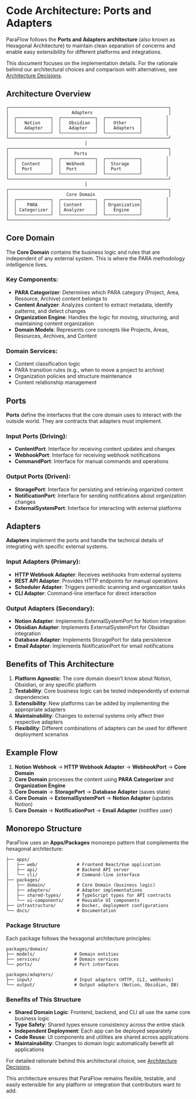 # Code Architecture: Ports and Adapters

ParaFlow follows the **Ports and Adapters architecture** (also known as Hexagonal Architecture) to maintain clean separation of concerns and enable easy extensibility for different platforms and integrations.

This document focuses on the implementation details. For the rationale behind our architectural choices and comparison with alternatives, see [Architecture Decisions](./architecture_decisions.md).

## Architecture Overview

```
┌─────────────────────────────────────────────────────────────┐
│                        Adapters                             │
│  ┌─────────────┐  ┌─────────────┐  ┌─────────────┐         │
│  │   Notion    │  │   Obsidian  │  │   Other     │         │
│  │   Adapter   │  │   Adapter   │  │   Adapters  │         │
│  └─────────────┘  └─────────────┘  └─────────────┘         │
└─────────────────────────────────────────────────────────────┘
                              │
┌─────────────────────────────────────────────────────────────┐
│                         Ports                               │
│  ┌─────────────┐  ┌─────────────┐  ┌─────────────┐         │
│  │  Content    │  │  Webhook    │  │  Storage    │         │
│  │  Port       │  │  Port       │  │  Port       │         │
│  └─────────────┘  └─────────────┘  └─────────────┘         │
└─────────────────────────────────────────────────────────────┘
                              │
┌─────────────────────────────────────────────────────────────┐
│                      Core Domain                            │
│  ┌─────────────┐  ┌─────────────┐  ┌─────────────┐         │
│  │    PARA     │  │ Content     │  │ Organization│         │
│  │ Categorizer │  │ Analyzer    │  │   Engine    │         │
│  └─────────────┘  └─────────────┘  └─────────────┘         │
└─────────────────────────────────────────────────────────────┘
```

## Core Domain

The **Core Domain** contains the business logic and rules that are independent of any external system. This is where the PARA methodology intelligence lives.

### Key Components:

- **PARA Categorizer**: Determines which PARA category (Project, Area, Resource, Archive) content belongs to
- **Content Analyzer**: Analyzes content to extract metadata, identify patterns, and detect changes
- **Organization Engine**: Handles the logic for moving, structuring, and maintaining content organization
- **Domain Models**: Represents core concepts like Projects, Areas, Resources, Archives, and Content

### Domain Services:

- Content classification logic
- PARA transition rules (e.g., when to move a project to archive)
- Organization policies and structure maintenance
- Content relationship management

## Ports

**Ports** define the interfaces that the core domain uses to interact with the outside world. They are contracts that adapters must implement.

### Input Ports (Driving):

- **ContentPort**: Interface for receiving content updates and changes
- **WebhookPort**: Interface for receiving webhook notifications
- **CommandPort**: Interface for manual commands and operations

### Output Ports (Driven):

- **StoragePort**: Interface for persisting and retrieving organized content
- **NotificationPort**: Interface for sending notifications about organization changes
- **ExternalSystemPort**: Interface for interacting with external platforms

## Adapters

**Adapters** implement the ports and handle the technical details of integrating with specific external systems.

### Input Adapters (Primary):

- **HTTP Webhook Adapter**: Receives webhooks from external systems
- **REST API Adapter**: Provides HTTP endpoints for manual operations
- **Scheduler Adapter**: Triggers periodic scanning and organization tasks
- **CLI Adapter**: Command-line interface for direct interaction

### Output Adapters (Secondary):

- **Notion Adapter**: Implements ExternalSystemPort for Notion integration
- **Obsidian Adapter**: Implements ExternalSystemPort for Obsidian integration
- **Database Adapter**: Implements StoragePort for data persistence
- **Email Adapter**: Implements NotificationPort for email notifications

## Benefits of This Architecture

1. **Platform Agnostic**: The core domain doesn't know about Notion, Obsidian, or any specific platform
2. **Testability**: Core business logic can be tested independently of external dependencies
3. **Extensibility**: New platforms can be added by implementing the appropriate adapters
4. **Maintainability**: Changes to external systems only affect their respective adapters
5. **Flexibility**: Different combinations of adapters can be used for different deployment scenarios

## Example Flow

1. **Notion Webhook** → **HTTP Webhook Adapter** → **WebhookPort** → **Core Domain**
2. **Core Domain** processes the content using **PARA Categorizer** and **Organization Engine**
3. **Core Domain** → **StoragePort** → **Database Adapter** (saves state)
4. **Core Domain** → **ExternalSystemPort** → **Notion Adapter** (updates Notion)
5. **Core Domain** → **NotificationPort** → **Email Adapter** (notifies user)

## Monorepo Structure

ParaFlow uses an **Apps/Packages** monorepo pattern that complements the hexagonal architecture:

```
├── apps/
│   ├── web/               # Frontend React/Vue application
│   ├── api/               # Backend API server
│   └── cli/               # Command-line interface
├── packages/
│   ├── domain/            # Core Domain (business logic)
│   ├── adapters/          # Adapter implementations
│   ├── shared-types/      # TypeScript types for API contracts
│   └── ui-components/     # Reusable UI components
├── infrastructure/        # Docker, deployment configurations
└── docs/                  # Documentation
```

### Package Structure

Each package follows the hexagonal architecture principles:

```
packages/domain/
├── models/               # Domain entities
├── services/             # Domain services
└── ports/                # Port interfaces

packages/adapters/
├── input/                # Input adapters (HTTP, CLI, webhooks)
└── output/               # Output adapters (Notion, Obsidian, DB)
```

### Benefits of This Structure

- **Shared Domain Logic**: Frontend, backend, and CLI all use the same core business logic
- **Type Safety**: Shared types ensure consistency across the entire stack
- **Independent Deployment**: Each app can be deployed separately
- **Code Reuse**: UI components and utilities are shared across applications
- **Maintainability**: Changes to domain logic automatically benefit all applications

For detailed rationale behind this architectural choice, see [Architecture Decisions](./architecture_decisions.md).

This architecture ensures that ParaFlow remains flexible, testable, and easily extensible for any platform or integration that contributors want to add.